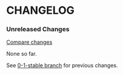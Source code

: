 # CHANGELOG

### Unreleased Changes

[Compare changes](https://github.com/codevise/pageflow-timeline-page/compare/0-1-stable...master)

None so far.

See
[0-1-stable branch](https://github.com/codevise/pageflow-timeline-page/blob/0-1-stable/CHANGELOG.md)
for previous changes.
